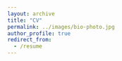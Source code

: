 ```yaml
---
layout: archive
title: "CV"
permalink: ../images/bio-photo.jpg
author_profile: true
redirect_from:
  - /resume
---
```

